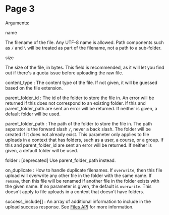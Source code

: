 # Page 3

Arguments:

name

  The filename of the file. Any UTF-8 name is allowed. Path components such as `/` and `\` will be treated as part of the filename, not a path to a sub-folder.

size

  The size of the file, in bytes. This field is recommended, as it will let you find out if there's a quota issue before uploading the raw file.

content_type
: The content type of the file. If not given, it will be guessed based on the file extension.

parent_folder_id
: The id of the folder to store the file in. An error will be returned if this does not correspond to an existing folder. If this and parent_folder_path are sent an error will be returned. If neither is given, a default folder will be used.

parent_folder_path
: The path of the folder to store the file in. The path separator is the forward slash `/`, never a back slash. The folder will be created if it does not already exist. This parameter only applies to file uploads in a context that has folders, such as a user, a course, or a group. If this and parent_folder_id are sent an error will be returned. If neither is given, a default folder will be used.

folder
: [deprecated] Use parent_folder_path instead.

on_duplicate
: How to handle duplicate filenames. If `overwrite`, then this file upload will overwrite any other file in the folder with the same name. If `rename`, then this file will be renamed if another file in the folder exists with the given name. If no parameter is given, the default is `overwrite`. This doesn't apply to file uploads in a context that doesn't have folders.

success_include[]
: An array of additional information to include in the upload success response. See [Files API](files.html#method.files.api_show) for more information.

